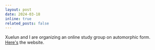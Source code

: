 ```yaml
---
layout: post
date: 2024-03-18
inline: true
related_posts: false
---
```


Xuelun and I are organizing an online study group on automorphic form. [Here's](https://axhou.github.io/gel2025.html) the website. 